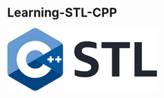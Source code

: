 # Learning-STL-CPP
<p> <img src="https://github.com/palash0216/Learning-STL-CPP/blob/main/images.png"></p>
